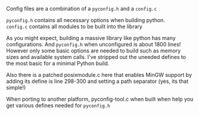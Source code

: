 Config files are a combination of a `pyconfig.h` and a `config.c`

`pyconfig.h` contains all necessary options when building python.  
`config.c` contains all modules to be built into the library

As you might expect, building a massive library like python has many configurations. And `pyconfig.h` when unconfigured is about 1800 lines! However only some basic
options are needed to build such as memory sizes and available system calls. I've stripped out the uneeded defines to the most basic for a minimal Python build.

Also there is a patched posixmodule.c here that enables MinGW support by adding its define is line 298-300 and setting a path separator (yes, its that simple!)

When porting to another platform, pyconfig-tool.c when built when help you get various defines needed for `pyconfig.h`

